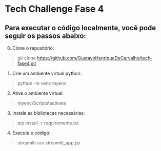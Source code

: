 # Tech Challenge Fase 4
## Para executar o código localmente, você pode seguir os passos abaixo:

0. Clone o repositório:  
> git clone https://github.com/GustavoHenriqueDeCarvalho/tech-fase4.git
1. Crie um ambiente virtual python:  
> python -m venv myenv
2. Ative o ambiente virtual:  
> myenv\Scripts\activate
3. Instale as bibliotecas necessárias:  
> pip install -r requirements.txt
4. Execute o código:  
> streamlit run streamlit_app.py